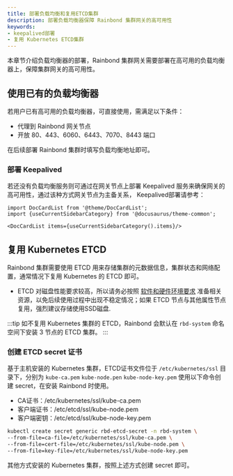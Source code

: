```yaml
---
title: 部署负载均衡和复用ETCD集群
description: 部署负载均衡器保障 Rainbond 集群网关的高可用性
keywords:
- keepalived部署
- 复用 Kubernetes ETCD集群
---
```


本章节介绍负载均衡器的部署，Rainbond 集群网关需要部署在高可用的负载均衡器上，保障集群网关的高可用性。

## 使用已有的负载均衡器

若用户已有高可用的负载均衡器，可直接使用，需满足以下条件：

* 代理到 Rainbond 网关节点
* 开放 80、443、6060、6443、7070、8443 端口

在后续部署 Rainbond 集群时填写负载均衡地址即可。

### 部署 Keepalived 

若还没有负载均衡服务则可通过在网关节点上部署 Keepalived 服务来确保网关的高可用性，通过该种方式网关节点为主备关系， Keepalived部署请参考：


```mdx-code-block
import DocCardList from '@theme/DocCardList';
import {useCurrentSidebarCategory} from '@docusaurus/theme-common';

<DocCardList items={useCurrentSidebarCategory().items}/>
```

## 复用 Kubernetes ETCD

Rainbond 集群需要使用 ETCD 用来存储集群的元数据信息，集群状态和网络配置，通常情况下复用 Kubernetes 的 ETCD 即可。

* ETCD 对磁盘性能要求较高，所以请务必按照 [软件和硬件环境要求](/docs/installation/ha-deployment/resource-prepare) 准备相关资源，以免后续使用过程中出现不稳定情况；如果 ETCD 节点与其他属性节点复用，强烈建议存储使用SSD磁盘.

:::tip
如不复用 Kubernetes 集群的 ETCD，Rainbond 会默认在 `rbd-system` 命名空间下安装 3 节点的 ETCD 集群。
:::

### 创建 ETCD secret 证书

基于主机安装的 Kubernetes 集群，ETCD证书文件位于 `/etc/kubernetes/ssl` 目录下，分别为 `kube-ca.pem` `kube-node.pen` `kube-node-key.pem` 使用以下命令创建 secret，在安装 Rainbond 时使用。

* CA证书：/etc/kubernetes/ssl/kube-ca.pem
* 客户端证书：/etc/etcd/ssl/kube-node.pem
* 客户端密钥：/etc/etcd/ssl/kube-node-key.pem

```bash
kubectl create secret generic rbd-etcd-secret -n rbd-system \
--from-file=ca-file=/etc/kubernetes/ssl/kube-ca.pem \
--from-file=cert-file=/etc/kubernetes/ssl/kube-node.pem \
--from-file=key-file=/etc/kubernetes/ssl/kube-node-key.pem
```

其他方式安装的 Kubernetes 集群，按照上述方式创建 secret 即可。